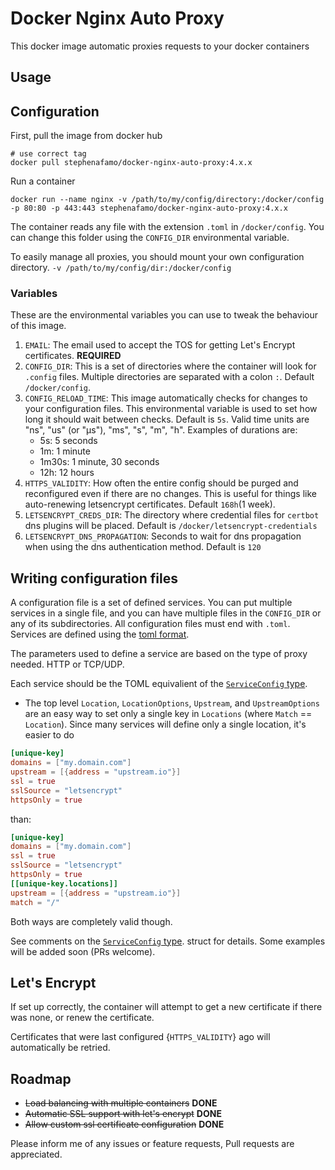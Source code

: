 # **Docker Nginx Auto Proxy**
This docker image automatic proxies requests to your docker containers

## Usage

## Configuration

First, pull the image from docker hub

    # use correct tag
    docker pull stephenafamo/docker-nginx-auto-proxy:4.x.x 

Run a container

    docker run --name nginx -v /path/to/my/config/directory:/docker/config -p 80:80 -p 443:443 stephenafamo/docker-nginx-auto-proxy:4.x.x

The container reads any file with the extension `.toml` in `/docker/config`. You can change this folder using the `CONFIG_DIR` environmental variable.

To easily manage all proxies, you should mount your own configuration directory.
`-v /path/to/my/config/dir:/docker/config`

### Variables

These are the environmental variables you can use to tweak the behaviour of this image.

1. `EMAIL`: The email used to accept the TOS for getting Let's Encrypt certificates. **REQUIRED**
1. `CONFIG_DIR`: This is a set of directories where the container will look for `.config` files. Multiple directories are separated with a colon `:`. Default `/docker/config`.
1. `CONFIG_RELOAD_TIME`: This image automatically checks for changes to your configuration files. This environmental variable is used to set how long it should wait between checks. Default is `5s`. Valid time units are "ns", "us" (or "µs"), "ms", "s", "m", "h". Examples of durations are:
    * 5s: 5 seconds
    * 1m: 1 minute
    * 1m30s: 1 minute, 30 seconds
    * 12h: 12 hours
1. `HTTPS_VALIDITY`: How often the entire config should be purged and reconfigured even if there are no changes. This is useful for things like auto-renewing letsencrypt certificates. Default `168h`(1 week).
1. `LETSENCRYPT_CREDS_DIR`: The directory where credential files for `certbot` dns plugins will be placed. Default is `/docker/letsencrypt-credentials`
1. `LETSENCRYPT_DNS_PROPAGATION`: Seconds to wait for dns propagation when using the dns authentication method. Default is `120`


## Writing configuration files

A configuration file is a set of defined services. You can put multiple services in a single file, and you can have multiple files in the `CONFIG_DIR` or any of its subdirectories. All configuration files must end with `.toml`.  Services are defined using the [toml format](https://github.com/toml-lang/toml).

The parameters used to define a service are based on the type of proxy needed. HTTP or TCP/UDP. 

Each service should be the TOML equivalient of the [`ServiceConfig` type](https://github.com/stephenafamo/nginx-proxy-load-balancer/blob/master/internal/types.go#L36).

* The top level `Location`, `LocationOptions`, `Upstream`, and `UpstreamOptions` are an easy way to set only a single key in `Locations` (where `Match` == `Location`). Since many services will define only a single location, it's easier to do

```toml
[unique-key]
domains = ["my.domain.com"]
upstream = [{address = "upstream.io"}]
ssl = true
sslSource = "letsencrypt"
httpsOnly = true
```

than:

```toml
[unique-key]
domains = ["my.domain.com"]
ssl = true
sslSource = "letsencrypt"
httpsOnly = true
[[unique-key.locations]]
upstream = [{address = "upstream.io"}]
match = "/"
```

Both ways are completely valid though.

See comments on the [`ServiceConfig` type](https://github.com/stephenafamo/nginx-proxy-load-balancer/blob/master/internal/types.go#L36). struct for details. Some examples will be added soon (PRs welcome).

## Let's Encrypt

If set up correctly, the container will attempt to get a new certificate if there was none, or renew the certificate.

Certificates that were last configured {`HTTPS_VALIDITY`} ago will automatically be retried.

## Roadmap

* ~~Load balancing with multiple containers~~ **DONE**
* ~~Automatic SSL support with let's encrypt~~ **DONE**
* ~~Allow custom ssl certificate configuration~~ **DONE**

Please inform me of any issues or feature requests, Pull requests are appreciated.

